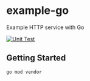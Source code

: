 # example-go
Example HTTP service with Go

[![Unit Test](https://github.com/irvingdinh/example-go/actions/workflows/test.yaml/badge.svg?branch=master)](https://github.com/irvingdinh/example-go/actions/workflows/test.yaml)

## Getting Started

```shell
go mod vendor
```
